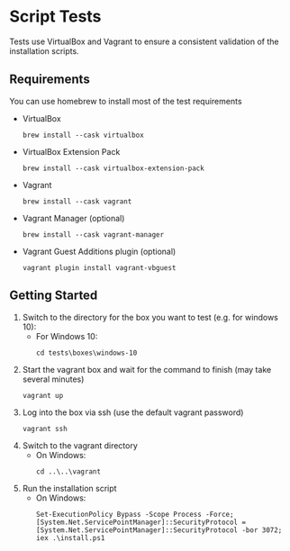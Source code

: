 # Script Tests

Tests use VirtualBox and Vagrant to ensure a consistent validation of the installation scripts.

## Requirements

You can use homebrew to install most of the test requirements

- VirtualBox
    ```
    brew install --cask virtualbox
    ```
- VirtualBox Extension Pack
    ```
    brew install --cask virtualbox-extension-pack
    ```
- Vagrant
    ```
    brew install --cask vagrant
    ```
- Vagrant Manager (optional)
    ```
    brew install --cask vagrant-manager
    ```
- Vagrant Guest Additions plugin (optional)
    ```
    vagrant plugin install vagrant-vbguest
    ```

## Getting Started

1. Switch to the directory for the box you want to test (e.g. for windows 10):
    - For Windows 10:
        ```
        cd tests\boxes\windows-10
        ```
2. Start the vagrant box and wait for the command to finish (may take several minutes)
    ```
    vagrant up
    ```
3. Log into the box via ssh (use the default vagrant password)
    ```
    vagrant ssh
    ```
4. Switch to the vagrant directory
    - On Windows:
        ```
        cd ..\..\vagrant
        ```
6. Run the installation script
    - On Windows:
        ```
        Set-ExecutionPolicy Bypass -Scope Process -Force; [System.Net.ServicePointManager]::SecurityProtocol = [System.Net.ServicePointManager]::SecurityProtocol -bor 3072; iex .\install.ps1
        ```